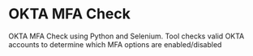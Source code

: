 # OKTA MFA Check
OKTA MFA Check using Python and Selenium. Tool checks valid OKTA accounts to determine which MFA options are enabled/disabled
